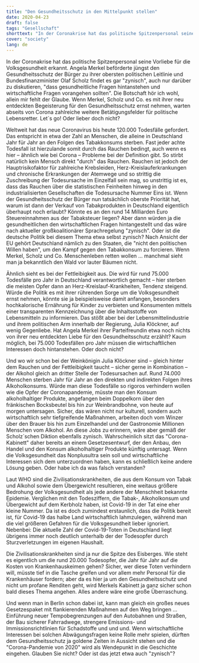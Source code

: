 ```yaml
---
title: "Den Gesundheitsschutz in den Mittelpunkt stellen"
date: 2020-04-23
draft: false
tags: "Gesellschaft"
shorttext: "In der Coronakrise hat das politische Spitzenpersonal seine Vorliebe für die Volksgesundheit erkannt. Angela Merkel beförderte jüngst den Gesundheitsschutz der Bürger zu ihrer obersten politischen Leitlinie."
cover: "society"
lang: de
---
```


In der Coronakrise hat das politische Spitzenpersonal seine Vorliebe für die Volksgesundheit erkannt. Angela Merkel beförderte jüngst den Gesundheitsschutz der Bürger zu ihrer obersten politischen Leitlinie und Bundesfinanzminister Olaf Scholz findet es gar "zynisch", auch nur darüber zu diskutieren, "dass gesundheitliche Fragen hintanstehen und wirtschaftliche Fragen vorangehen sollten". Die Botschaft hör ich wohl, allein mir fehlt der Glaube. Wenn Merkel, Scholz und Co. es mit ihrer neu entdeckten Begeisterung für den Gesundheitsschutz ernst nehmen, warten abseits von Corona zahlreiche weitere Betätigungsfelder für politische Lebensretter. Let´s go! Oder lieber doch nicht?

Weltweit hat das neue Coronavirus bis heute 120.000 Todesfälle gefordert. Das entspricht in etwa der Zahl an Menschen, die alleine in Deutschland Jahr für Jahr an den Folgen des Tabakkonsums sterben. Fast jeder achte Todesfall ist hierzulande somit durch das Rauchen bedingt, auch wenn es hier – ähnlich wie bei Corona – Probleme bei der Definition gibt. So stirbt natürlich kein Mensch direkt "durch" das Rauchen. Rauchen ist jedoch der Hauptrisikofaktor für zahlreiche Krebsleiden, Herz-Kreislauferkrankungen und chronische Erkrankungen der Atemwege und so strittig die Zuschreibung der Todesursache im Einzelfall sein mag, so unstrittig ist es, dass das Rauchen über die statistischen Feinheiten hinweg in den industrialisierten Gesellschaften die Todesursache Nummer Eins ist. Wenn der Gesundheitsschutz der Bürger nun tatsächlich oberste Priorität hat, warum ist dann der Verkauf von Tabakprodukten in Deutschland eigentlich überhaupt noch erlaubt? Könnte es an den rund 14 Milliarden Euro Steuereinnahmen aus der Tabaksteuer liegen? Aber dann würden ja die gesundheitlichen den wirtschaftlichen Fragen hintangestellt und das wäre nach aktueller großkoalitionärer Sprachregelung "zynisch". Oder ist die deutsche Politik bei diesem Thema etwa selbst zynisch? Nach Ansicht der EU gehört Deutschland nämlich zu den Staaten, die "nicht den politischen Willen haben", um den Kampf gegen den Tabakkonsum zu forcieren. Wenn Merkel, Scholz und Co. Menschenleben retten wollen … manchmal sieht man ja bekanntlich den Wald vor lauter Bäumen nicht.

Ähnlich sieht es bei der Fettleibigkeit aus. Die wird für rund 75.000 Todesfälle pro Jahr in Deutschland verantwortlich gemacht – hier sterben die meisten Opfer dann an Herz-Kreislauf-Krankheiten, Tendenz steigend. Würde die Politik es mit ihrer rührenden Sorge um die Volksgesundheit ernst nehmen, könnte sie ja beispielsweise damit anfangen, besonders hochkalorische Ernährung für Kinder zu verbieten und Konsumenten mittels einer transparenten Kennzeichnung über die Inhaltsstoffe von Lebensmitteln zu informieren. Das stößt aber bei der Lebensmittelindustrie und ihrem politischen Arm innerhalb der Regierung, Julia Klöckner, auf wenig Gegenliebe. Hat Angela Merkel ihrer Parteifreundin etwa noch nichts von ihrer neu entdeckten Liebe für den Gesundheitsschutz erzählt? Kaum möglich, bei 75.000 Todesfällen pro Jahr müssen die wirtschaftlichen Interessen doch hintanstehen. Oder doch nicht?

Und wo wir schon bei der Weinkönigin Julia Klöckner sind – gleich hinter dem Rauchen und der Fettleibigkeit taucht – sicher gerne in Kombination – der Alkohol gleich an dritter Stelle der Todesursachen auf. Rund 74.000 Menschen sterben Jahr für Jahr an den direkten und indirekten Folgen ihres Alkoholkonsums. Würde man diese Todesfälle so rigoros verhindern wollen wie die Opfer der Coronapandemie, müsste man den Konsum alkoholhaltiger Produkte, angefangen beim Doppelkorn über den fränkischen Bocksbeutel bis hin zur Weinbrandbohne, von heute auf morgen untersagen. Sicher, das wären nicht nur kulturell, sondern auch wirtschaftlich sehr tiefgreifende Maßnahmen, arbeiten doch vom Winzer über den Brauer bis hin zum Einzelhandel und der Gastronomie Millionen Menschen vom Alkohol. An diese Jobs zu erinnern, wäre aber gemäß der Scholz´schen Diktion ebenfalls zynisch. Wahrscheinlich sitzt das "Corona-Kabinett" daher bereits an einem Gesetzesentwurf, der den Anbau, den Handel und den Konsum alkoholhaltiger Produkte künftig untersagt. Wenn die Volksgesundheit das Nonplusultra sein soll und wirtschaftliche Interessen sich dem unterzuordnen haben, kann es schließlich keine andere Lösung geben. Oder habe ich da was falsch verstanden?

Laut WHO sind die Zivilisationskrankheiten, die aus dem Konsum von Tabak und Alkohol sowie dem Übergewicht resultieren, eine weitaus größere Bedrohung der Volksgesundheit als jede andere der Menschheit bekannte Epidemie. Verglichen mit den Todesziffern, die Tabak-, Alkoholkonsum und Übergewicht auf dem Kerbholz haben, ist Covid-19 in der Tat eine eher kleine Nummer. Da ist es doch zumindest erstaunlich, dass die Politik bereit ist, für Covid-19 das halbe Land wirtschaftlich lahmzulegen, während man die viel größeren Gefahren für die Volksgesundheit lieber ignoriert. Nebenbei: Die aktuelle Zahl der Covid-19-Toten in Deutschland liegt übrigens immer noch deutlich unterhalb der der Todesopfer durch Sturzverletzungen im eigenen Haushalt.

Die Zivilisationskrankheiten sind ja nur die Spitze des Eisberges. Wie steht es eigentlich um die rund 20.000 Todesopfer, die Jahr für Jahr auf die Kosten von Krankenhauskeimen gehen? Sicher, wer diese Toten verhindern will, müsste tief in die Tasche greifen und vor allem mehr Personal für die Krankenhäuser fordern; aber da es hier ja um den Gesundheitsschutz und nicht um profane Renditen geht, wird Merkels Kabinett ja ganz sicher schon bald dieses Thema angehen. Alles andere wäre eine große Überraschung.

Und wenn man in Berlin schon dabei ist, kann man gleich ein großes neues Gesetzespaket mit flankierenden Maßnahmen auf den Weg bringen … Einführung neuer Tempobegrenzungen auf den Autobahnen und Straßen, der Bau sicherer Fahrradwege, strengere Emissions- und Immissionsrichtlinien für Schadstoffe und und und. Wenn wirtschaftliche Interessen bei solchen Abwägungsfragen keine Rolle mehr spielen, dürften dem Gesundheitsschutz ja goldene Zeiten in Aussicht stehen und die "Corona-Pandemie von 2020" wird als Wendepunkt in die Geschichte eingehen. Glauben Sie nicht? Oder ist das jetzt etwa auch "zynisch"?
